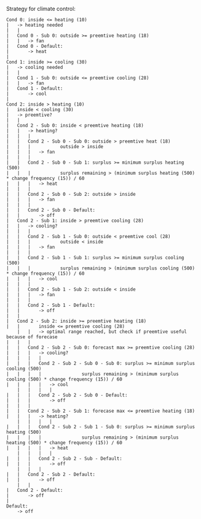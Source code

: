 Strategy for climate control:



	Cond 0: inside <= heating (10) 
	|	-> heating needed
 	|	|
  	|	Cond 0 - Sub 0: outside >= preemtive heating (18)
	|	|	-> fan
	|	Cond 0 - Default:
	|		-> heat
	|
	Cond 1: inside >= cooling (30) 
	|	-> cooling needed
 	|	|
	|	Cond 1 - Sub 0: outside <= preemtive cooling (28)
	|	|	-> fan
	|	Cond 1 - Default:
	|		-> cool
	|
	Cond 2: inside > heating (10) 
 	|	inside < cooling (30) 
	|	-> preemtive?		
	|	|
 	|	Cond 2 - Sub 0: inside < preemtive heating (18) 
	|	|	-> heating?
 	|	|	|
	|	|	Cond 2 - Sub 0 - Sub 0: outside > preemtive heat (18)
	|	|	|	  		outside > inside
	|	|	|	-> fan
 	|	|	|
	|	|	Cond 2 - Sub 0 - Sub 1: surplus >= minimum surplus heating (500)
	|	|	|	  		surplus remaining > (minimum surplus heating (500) * change frequency (15)) / 60
	|	|	|	-> heat 
 	|	|	|
	|	|	Cond 2 - Sub 0 - Sub 2: outside > inside
	|	|	|	-> fan
 	|	|	|
	|	|	Cond 2 - Sub 0 - Default:
	|	|		-> off
	|	Cond 2 - Sub 1: inside > preemtive cooling (28) 
  	|	|	-> cooling?
   	|	|	|
	|	|	Cond 2 - Sub 1 - Sub 0: outside < preemtive cool (28)
	|	|	|	  		outside < inside
	|	|	|	-> fan
 	|	|	|
	|	|	Cond 2 - Sub 1 - Sub 1: surplus >= minimum surplus cooling (500)
	|	|	|	  		surplus remaining > (minimum surplus cooling (500) * change frequency (15)) / 60
	|	|	|	-> cool
 	|	|	|
	|	|	Cond 2 - Sub 1 - Sub 2: outside < inside
	|	|	|	-> fan
 	|	|	|
	|	|	Cond 2 - Sub 1 - Default:
	|	|		-> off
	|	|
	|	Cond 2 - Sub 2: inside >= preemtive heating (18)
	|	|	   	inside <= preemtive cooling (28)
       	|	|	-> optimal range reached, but check if preemtive useful because of forecase
	| 	|	|
	|	|	Cond 2 - Sub 2 - Sub 0: forecast max >= preemtive cooling (28)
   	|	|	|	-> cooling?
	|	|	|	|
	|	|	|	Cond 2 - Sub 2 - Sub 0 - Sub 0: surplus >= minimum surplus cooling (500)
	|	|	|	|			 	surplus remaining > (minimum surplus cooling (500) * change frequency (15)) / 60
	|	|	|	|	-> cool
     	|	|	|	|
	|	|	|	Cond 2 - Sub 2 - Sub 0 - Default:
	|	|	|		-> off
	|	|	|
	|	|	Cond 2 - Sub 2 - Sub 1: forecase max <= preemtive heating (18)
   	|	|	|	-> heating?
       	|	|	|	|
	|	|	|	Cond 2 - Sub 2 - Sub 1 - Sub 0: surplus >= minimum surplus heating (500)
	|	|	|	|			 	surplus remaining > (minimum surplus heating (500) * change frequency (15)) / 60
	|	|	|	|	-> heat
     	|	|	|	|
	|	|	|	Cond 2 - Sub 2 - Sub - Default:
	|	|	|		-> off
     	|	|	|
	|	|	Cond 2 - Sub 2 - Default:
	|	|		-> off
    	|	|
	|	Cond 2 - Default:
	|		-> off
   	|
	Default:
		-> off
